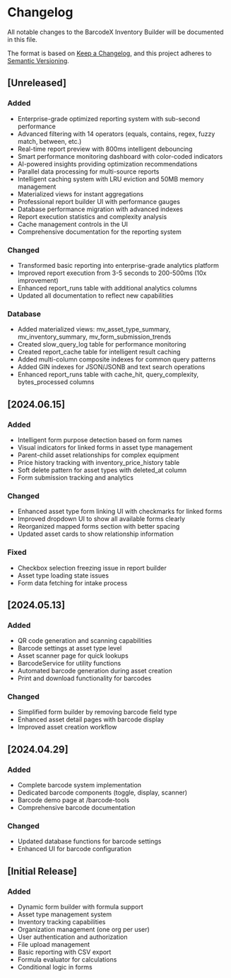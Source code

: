 # Changelog

All notable changes to the BarcodeX Inventory Builder will be documented in this file.

The format is based on [Keep a Changelog](https://keepachangelog.com/en/1.0.0/),
and this project adheres to [Semantic Versioning](https://semver.org/spec/v2.0.0.html).

## [Unreleased]

### Added
- Enterprise-grade optimized reporting system with sub-second performance
- Advanced filtering with 14 operators (equals, contains, regex, fuzzy match, between, etc.)
- Real-time report preview with 800ms intelligent debouncing
- Smart performance monitoring dashboard with color-coded indicators
- AI-powered insights providing optimization recommendations
- Parallel data processing for multi-source reports
- Intelligent caching system with LRU eviction and 50MB memory management
- Materialized views for instant aggregations
- Professional report builder UI with performance gauges
- Database performance migration with advanced indexes
- Report execution statistics and complexity analysis
- Cache management controls in the UI
- Comprehensive documentation for the reporting system

### Changed
- Transformed basic reporting into enterprise-grade analytics platform
- Improved report execution from 3-5 seconds to 200-500ms (10x improvement)
- Enhanced report_runs table with additional analytics columns
- Updated all documentation to reflect new capabilities

### Database
- Added materialized views: mv_asset_type_summary, mv_inventory_summary, mv_form_submission_trends
- Created slow_query_log table for performance monitoring
- Created report_cache table for intelligent result caching
- Added multi-column composite indexes for common query patterns
- Added GIN indexes for JSON/JSONB and text search operations
- Enhanced report_runs table with cache_hit, query_complexity, bytes_processed columns

## [2024.06.15]

### Added
- Intelligent form purpose detection based on form names
- Visual indicators for linked forms in asset type management
- Parent-child asset relationships for complex equipment
- Price history tracking with inventory_price_history table
- Soft delete pattern for asset types with deleted_at column
- Form submission tracking and analytics

### Changed
- Enhanced asset type form linking UI with checkmarks for linked forms
- Improved dropdown UI to show all available forms clearly
- Reorganized mapped forms section with better spacing
- Updated asset cards to show relationship information

### Fixed
- Checkbox selection freezing issue in report builder
- Asset type loading state issues
- Form data fetching for intake process

## [2024.05.13]

### Added
- QR code generation and scanning capabilities
- Barcode settings at asset type level
- Asset scanner page for quick lookups
- BarcodeService for utility functions
- Automated barcode generation during asset creation
- Print and download functionality for barcodes

### Changed
- Simplified form builder by removing barcode field type
- Enhanced asset detail pages with barcode display
- Improved asset creation workflow

## [2024.04.29]

### Added
- Complete barcode system implementation
- Dedicated barcode components (toggle, display, scanner)
- Barcode demo page at /barcode-tools
- Comprehensive barcode documentation

### Changed
- Updated database functions for barcode settings
- Enhanced UI for barcode configuration

## [Initial Release]

### Added
- Dynamic form builder with formula support
- Asset type management system
- Inventory tracking capabilities
- Organization management (one org per user)
- User authentication and authorization
- File upload management
- Basic reporting with CSV export
- Formula evaluator for calculations
- Conditional logic in forms 